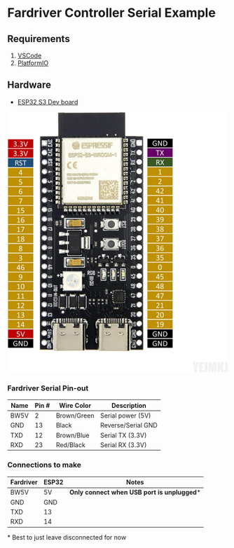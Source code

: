 # Fardriver Controller Serial Example

## Requirements

1. [VSCode](https://code.visualstudio.com/)
2. [PlatformIO](https://platformio.org/platformio-ide)

## Hardware

* [ESP32 S3 Dev board](https://www.amazon.com/gp/product/B0CRRMPP3C)

![image](reference/esp32-pins.jpg)

### Fardriver Serial Pin-out

Name           | Pin # | Wire Color   | Description
---|---|---|---|
BW5V           |  2    | Brown/Green  | Serial power (5V)
GND            | 13    | Black        | Reverse/Serial GND
TXD            | 12    | Brown/Blue   | Serial TX (3.3V)
RXD            | 23    | Red/Black    | Serial RX (3.3V)

### Connections to make

Fardriver | ESP32 | Notes
---|---|---
BW5V | 5V | **Only connect when USB port is unplugged**\*
GND | GND |
TXD | 13 |
RXD | 14 |

\* Best to just leave disconnected for now
